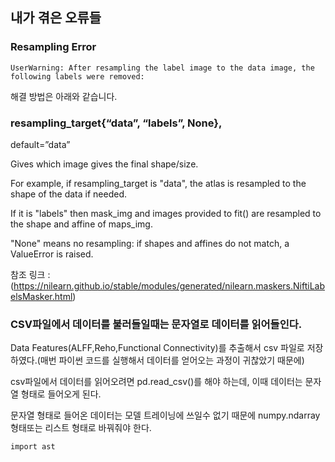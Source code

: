 ## 내가 겪은 오류들

### Resampling Error

~~~python3
UserWarning: After resampling the label image to the data image, the following labels were removed:
~~~

해결 방법은 아래와 같습니다.

### resampling_target{“data”, “labels”, None},

default=”data”

Gives which image gives the final shape/size. 

For example, if resampling_target is "data", the atlas is resampled to the shape of the data if needed.

If it is "labels" then mask_img and images provided to fit() are resampled to the shape and affine of maps_img.

"None" means no resampling: if shapes and affines do not match, a ValueError is raised.

참조 링크 :(https://nilearn.github.io/stable/modules/generated/nilearn.maskers.NiftiLabelsMasker.html)

### CSV파일에서 데이터를 불러들일때는 문자열로 데이터를 읽어들인다.

Data Features(ALFF,Reho,Functional Connectivity)를 추출해서 csv 파일로 저장하였다.(매번 파이썬 코드를 실행해서 데이터를 얻어오는 과정이 귀찮았기 때문에)

csv파일에서 데이터를 읽어오려면 pd.read_csv()를 해야 하는데, 이때 데이터는 문자열 형태로 들어오게 된다.

문자열 형태로 들어온 데이터는 모델 트레이닝에 쓰일수 없기 때문에 numpy.ndarray형태또는 리스트 형태로 바꿔줘야 한다.

~~~python3
import ast
~~~
